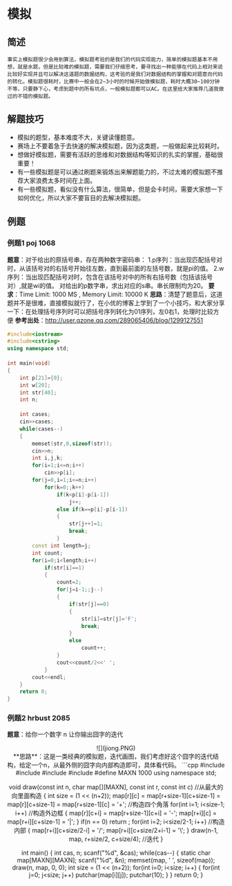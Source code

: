 # 模拟
## 简述
    事实上模拟题很少会用到算法，模拟题考验的是我们的代码实现能力，简单的模拟题基本不用想，就是水题，但是比较难的模拟题，需要我们仔细思考，要寻找出一种能够在代码上相对来说比较好实现并且可以解决这道题的数据结构，这考验的是我们对数据结构的掌握和对题意向代码的转化。模拟题很耗时，比赛中一般会在2~3小时的时候开始做模拟题，耗时大概30~100分钟不等，只要静下心，考虑到题中的所有坑点，一般模拟题都可以AC。在这里给大家推荐几道我做过的不错的模拟题。

## 解题技巧
- 模拟的题型，基本难度不大，关键读懂题意。
- 赛场上不要着急于去快速的解决模拟题，因为这类题，一般做起来比较耗时。
- 想做好模拟题，需要有活跃的思维和对数据结构等知识的扎实的掌握，基础很重要！
- 有一些模拟题是可以通过刷题来锻炼出来解题能力的，不过太难的模拟题不推荐大家浪费太多时间在上面。
- 有一些模拟题，看似没有什么算法，很简单，但是会卡时间，需要大家想一下如何优化，所以大家不要盲目的去解决模拟题。

## 例题
### 例题1 poj 1068
**题意**：对于给出的原括号串，存在两种数字密码串：
1.p序列：当出现匹配括号对时，从该括号对的右括号开始往左数，直到最前面的左括号数，就是pi的值。
2.w序列：当出现匹配括号对时，包含在该括号对中的所有右括号数（包括该括号对）,就是wi的值。
对给出的p数字串，求出对应的s串。串长限制均为20。
**要求**：Time Limit: 1000 MS , Memory Limit: 10000 K
**思路**：清楚了题意后，这道题并不是很难，直接模拟就行了，在小优的博客上学到了一个小技巧，和大家分享一下：在处理括号序列时可以把括号序列转化为01序列，左0右1，处理时比较方便
**参考出处**：http://user.qzone.qq.com/289065406/blog/1299127551

```cpp
#include<iostream>
#include<cstring>
using namespace std;

int main(void)
{
    int p[21]={0};
    int w[20];
    int str[40];
    int n;

    int cases;
    cin>>cases;
    while(cases--)
    {
        memset(str,0,sizeof(str));
        cin>>n;
        int i,j,k;
        for(i=1;i<=n;i++)
            cin>>p[i];
        for(j=0,i=1;i<=n;i++)
            for(k=0;;k++)
                if(k<p[i]-p[i-1])
                    j++;
                else if(k==p[i]-p[i-1])
                {
                    str[j++]=1;
                    break;
                }
        const int length=j;
        int count;
        for(i=0;i<length;i++)
            if(str[i]==1)
            {
                count=2;
                for(j=i-1;;j--)
                {
                    if(str[j]==0)
                    {
                        str[i]=str[j]='F';
                        break;
                    }
                    else
                        count++;
                }
                cout<<count/2<<' ';
            }
        cout<<endl;
    }
    return 0;
}
```
### 例题2 hrbust 2085
**题意**：给你一个数字 n 让你输出囧字的迭代
<center>![](jiong.PNG)<center>
**思路**：这是一类经典的模拟题，迭代画图，我们考虑好这个囧字的迭代结构，给定一个n，从最外侧的囧字向内部构造即可，具体看代码。
```cpp
#include <iostream>
#include <cstdio>
#include <cstring>
#include <cstdlib>
#define MAXN 1000
using namespace std;

void draw(const int n, char map[][MAXN], const int r, const int c) //从最大的向里面构造
{
    int size = (1 << (n+2));
    map[r][c] = map[r+size-1][c+size-1] = map[r][c+size-1] = map[r+size-1][c] = '+'; //构造四个角落
    for(int i=1; i<size-1; i++) //构造外边框
    {
        map[r][c+i] = map[r+size-1][c+i] = '-';
        map[r+i][c] = map[r+i][c+size-1] = '|';
    }
    if(n == 0) return ;
    for(int i=2; i<size/2-1; i++)   //构造内部
    {
        map[r+i][c+size/2-i] = '/';
        map[r+i][c+size/2+i-1] = '\\';
    }
    draw(n-1, map, r+size/2, c+size/4);  //迭代
}

int main()
{
    int cas, n;
    scanf("%d", &cas);
    while(cas--)
    {
        static char map[MAXN][MAXN];
        scanf("%d", &n);
        memset(map, ' ', sizeof(map));
        draw(n, map, 0, 0);
        int size = (1 << (n+2));
        for(int i=0; i<size; i++)
        {
            for(int j=0; j<size; j++) putchar(map[i][j]);
            putchar(10);
        }
    }
    return 0;
}
```
























